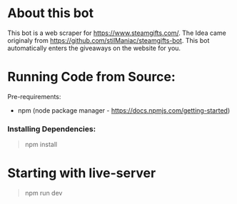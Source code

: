 # About this bot

This bot is a web scraper for https://www.steamgifts.com/. The Idea came originaly from https://github.com/stilManiac/steamgifts-bot. This bot automatically enters the giveaways on the website for you.

# Running Code from Source:

Pre-requirements:

- npm (node package manager - https://docs.npmjs.com/getting-started)

### Installing Dependencies:

> npm install

# Starting with live-server

> npm run dev
